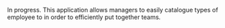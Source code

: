 In progress. This application allows managers to easily catalogue types of employee to in order to efficiently put together teams.